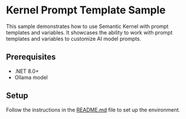 # Kernel Prompt Template Sample

This sample demonstrates how to use Semantic Kernel with prompt templates and variables. It showcases the ability to work with prompt templates and variables to customize AI model prompts.

## Prerequisites

- .NET 8.0+
- Ollama model

## Setup

Follow the instructions in the [README.md](../../README.md) file to set up the environment.